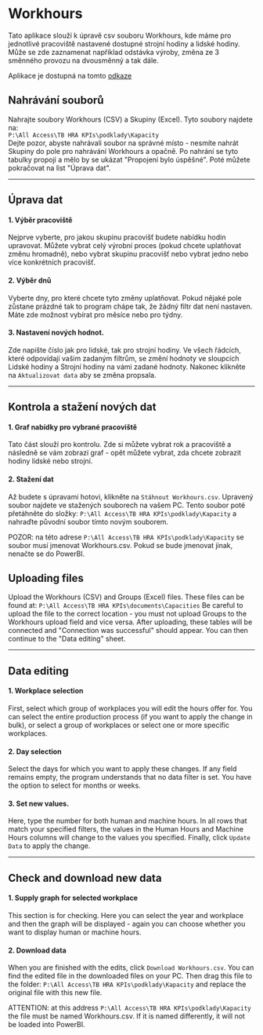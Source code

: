 # Workhours
Tato aplikace slouží k úpravě csv souboru Workhours, kde máme pro jednotlivé pracoviště 
nastavené dostupné strojní hodiny a lidské hodiny. Může se zde zaznamenat například 
odstávka výroby, změna ze 3 směnného provozu na dvousměnný a tak dále.

Aplikace je dostupná na tomto [odkaze](https://workhours.streamlit.app/)

## Nahrávání souborů

Nahrajte soubory Workhours (CSV) a Skupiny (Excel). Tyto soubory najdete na:  
`P:\All Access\TB HRA KPIs\podklady\Kapacity`  
Dejte pozor, abyste nahrávali soubor na správné místo - nesmíte nahrát 
Skupiny do pole pro nahrávání Workhours a opačně. Po nahrání se tyto 
tabulky propojí a mělo by se ukázat "Propojení bylo úspěšné". Poté můžete
pokračovat na list "Úprava dat".

---

## Úprava dat

#### 1. Výběr pracoviště
Nejprve vyberte, pro jakou skupinu pracovišť budete nabídku hodin upravovat. 
Můžete vybrat celý výrobní proces (pokud chcete uplatňovat změnu hromadně), 
nebo vybrat skupinu pracovišť nebo vybrat jedno nebo více konkrétních pracovišť.

#### 2. Výběr dnů
Vyberte dny, pro které chcete tyto změny uplatňovat. Pokud nějaké pole zůstane
prázdné tak to program chápe tak, že žádný filtr dat není nastaven. Máte zde 
možnost vybírat pro měsíce nebo pro týdny. 

#### 3. Nastavení nových hodnot. 
Zde napište číslo jak pro lidské, tak pro strojní hodiny. Ve všech řádcích, které
odpovídají vašim zadaným filtrům, se změní hodnoty ve sloupcích Lidské hodiny a 
Strojní hodiny na vámi zadané hodnoty. Nakonec klikněte na `Aktualizovat data` aby
se změna propsala.

---

## Kontrola a stažení nových dat

#### 1. Graf nabídky pro vybrané pracoviště

Tato část slouží pro kontrolu. Zde si můžete vybrat rok a pracoviště a následně 
se vám zobrazí graf - opět můžete vybrat, zda chcete zobrazit hodiny lidské 
nebo strojní.

#### 2. Stažení dat

Až budete s úpravami hotovi, klikněte na `Stáhnout Workhours.csv`. Upravený
soubor najdete ve stažených souborech na vašem PC. Tento soubor poté přetáhněte
do složky:
`P:\All Access\TB HRA KPIs\podklady\Kapacity`
a nahraďte původní soubor tímto novým souborem. 

POZOR: na této adrese `P:\All Access\TB HRA KPIs\podklady\Kapacity` se soubor
musí jmenovat Workhours.csv. Pokud se bude jmenovat jinak, nenačte se do PowerBI.
## Uploading files

Upload the Workhours (CSV) and Groups (Excel) files. These files can be found at:
`P:\All Access\TB HRA KPIs\documents\Capacities`
Be careful to upload the file to the correct location - you must not upload
Groups to the Workhours upload field and vice versa. After uploading, these
tables will be connected and "Connection was successful" should appear. You can then
continue to the "Data editing" sheet.

---

## Data editing

#### 1. Workplace selection
First, select which group of workplaces you will edit the hours offer for.
You can select the entire production process (if you want to apply the change in bulk),
or select a group of workplaces or select one or more specific workplaces.

#### 2. Day selection
Select the days for which you want to apply these changes. If any field remains
empty, the program understands that no data filter is set. You have the option to select for months or weeks.

#### 3. Set new values.
Here, type the number for both human and machine hours. In all rows that
match your specified filters, the values ​​in the Human Hours and
Machine Hours columns will change to the values ​​you specified. Finally, click `Update Data` to
apply the change.

---

## Check and download new data

#### 1. Supply graph for selected workplace

This section is for checking. Here you can select the year and workplace and then
the graph will be displayed - again you can choose whether you want to display human
or machine hours.

#### 2. Download data

When you are finished with the edits, click `Download Workhours.csv`. You can find the edited
file in the downloaded files on your PC. Then drag this file
to the folder:
`P:\All Access\TB HRA KPIs\podklady\Kapacity`
and replace the original file with this new file.

ATTENTION: at this address `P:\All Access\TB HRA KPIs\podklady\Kapacity` the file
must be named Workhours.csv. If it is named differently, it will not be loaded into PowerBI.
